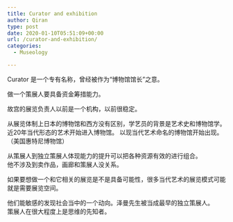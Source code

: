 ```yaml
---
title: Curator and exhibition
author: Qiran
type: post
date: 2020-01-10T05:51:09+00:00
url: /curator-and-exhibition/
categories:
  - Museology

---
```

Curator 是一个专有名称，曾经被作为“博物馆馆长”之意。

做一个策展人要具备资金筹措能力。 

故宫的展览负责人以前是一个机构，以前很稳定。

从展览体制上日本的博物馆和西方没有区别，学艺员的背景是艺术史和博物馆学。 近20年当代形态的艺术开始进入博物馆。 以现当代艺术命名的博物馆开始出现。（美国惠特尼博物馆）

从策展人到独立策展人体现能力的提升可以把各种资源有效的进行组合。  
他不涉及到卖作品，画廊和策展人没关系。

如果要想做一个和它相关的展览是不是具备可能性，很多当代艺术的展览模式可能就是需要展览空间。

他们能敏感的发现社会当中的一个动向。泽曼先生被当成最早的独立策展人。  
策展人在很大程度上是思维的先知者。